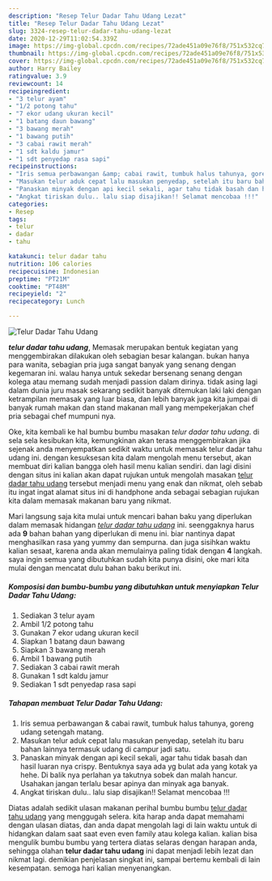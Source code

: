 ```yaml
---
description: "Resep Telur Dadar Tahu Udang Lezat"
title: "Resep Telur Dadar Tahu Udang Lezat"
slug: 3324-resep-telur-dadar-tahu-udang-lezat
date: 2020-12-29T11:02:54.339Z
image: https://img-global.cpcdn.com/recipes/72ade451a09e76f8/751x532cq70/telur-dadar-tahu-udang-foto-resep-utama.jpg
thumbnail: https://img-global.cpcdn.com/recipes/72ade451a09e76f8/751x532cq70/telur-dadar-tahu-udang-foto-resep-utama.jpg
cover: https://img-global.cpcdn.com/recipes/72ade451a09e76f8/751x532cq70/telur-dadar-tahu-udang-foto-resep-utama.jpg
author: Harry Bailey
ratingvalue: 3.9
reviewcount: 14
recipeingredient:
- "3 telur ayam"
- "1/2 potong tahu"
- "7 ekor udang ukuran kecil"
- "1 batang daun bawang"
- "3 bawang merah"
- "1 bawang putih"
- "3 cabai rawit merah"
- "1 sdt kaldu jamur"
- "1 sdt penyedap rasa sapi"
recipeinstructions:
- "Iris semua perbawangan &amp; cabai rawit, tumbuk halus tahunya, goreng udang setengah matang."
- "Masukan telur aduk cepat lalu masukan penyedap, setelah itu baru bahan lainnya termasuk udang di campur jadi satu."
- "Panaskan minyak dengan api kecil sekali, agar tahu tidak basah dan hasil luaran nya crispy. Bentuknya saya ada yg bulat ada yang kotak ya hehe. Di balik nya perlahan ya takutnya sobek dan malah hancur. Usahakan jangan terlalu besar apinya dan minyak aga banyak."
- "Angkat tiriskan dulu.. lalu siap disajikan!! Selamat mencobaa !!!"
categories:
- Resep
tags:
- telur
- dadar
- tahu

katakunci: telur dadar tahu 
nutrition: 106 calories
recipecuisine: Indonesian
preptime: "PT21M"
cooktime: "PT48M"
recipeyield: "2"
recipecategory: Lunch

---
```



![Telur Dadar Tahu Udang](https://img-global.cpcdn.com/recipes/72ade451a09e76f8/751x532cq70/telur-dadar-tahu-udang-foto-resep-utama.jpg)

<b><i>telur dadar tahu udang</i></b>, Memasak merupakan bentuk kegiatan yang menggembirakan dilakukan oleh sebagian besar kalangan. bukan hanya para wanita, sebagian pria juga sangat banyak yang senang dengan kegemaran ini. walau hanya untuk sekedar bersenang senang dengan kolega atau memang sudah menjadi passion dalam dirinya. tidak asing lagi dalam dunia juru masak sekarang sedikit banyak ditemukan laki laki dengan ketrampilan memasak yang luar biasa, dan lebih banyak juga kita jumpai di banyak rumah makan dan stand makanan mall yang mempekerjakan chef pria sebagai chef mumpuni nya.



Oke, kita kembali ke hal bumbu bumbu masakan <i>telur dadar tahu udang</i>. di sela sela kesibukan kita, kemungkinan akan terasa menggembirakan jika sejenak anda menyempatkan sedikit waktu untuk memasak telur dadar tahu udang ini. dengan kesuksesan kita dalam mengolah menu tersebut, akan membuat diri kalian bangga oleh hasil menu kalian sendiri. dan lagi disini dengan situs ini kalian akan dapat rujukan untuk mengolah masakan <u>telur dadar tahu udang</u> tersebut menjadi menu yang enak dan nikmat, oleh sebab itu ingat ingat alamat situs ini di handphone anda sebagai sebagian rujukan kita dalam memasak makanan baru yang nikmat.


Mari langsung saja kita mulai untuk mencari bahan baku yang diperlukan dalam memasak hidangan <u><i>telur dadar tahu udang</i></u> ini. seenggaknya harus ada <b>9</b> bahan bahan yang diperlukan di menu ini. biar nantinya dapat menghasilkan rasa yang yummy dan sempurna. dan juga sisihkan waktu kalian sesaat, karena anda akan memulainya paling tidak dengan <b>4</b> langkah. saya ingin semua yang dibutuhkan sudah kita punya disini, oke mari kita mulai dengan mencatat dulu bahan baku berikut ini.

<!--inarticleads1-->

##### Komposisi dan bumbu-bumbu yang dibutuhkan untuk menyiapkan Telur Dadar Tahu Udang:

1. Sediakan 3 telur ayam
1. Ambil 1/2 potong tahu
1. Gunakan 7 ekor udang ukuran kecil
1. Siapkan 1 batang daun bawang
1. Siapkan 3 bawang merah
1. Ambil 1 bawang putih
1. Sediakan 3 cabai rawit merah
1. Gunakan 1 sdt kaldu jamur
1. Sediakan 1 sdt penyedap rasa sapi




<!--inarticleads2-->

##### Tahapan membuat Telur Dadar Tahu Udang:

1. Iris semua perbawangan &amp; cabai rawit, tumbuk halus tahunya, goreng udang setengah matang.
1. Masukan telur aduk cepat lalu masukan penyedap, setelah itu baru bahan lainnya termasuk udang di campur jadi satu.
1. Panaskan minyak dengan api kecil sekali, agar tahu tidak basah dan hasil luaran nya crispy. Bentuknya saya ada yg bulat ada yang kotak ya hehe. Di balik nya perlahan ya takutnya sobek dan malah hancur. Usahakan jangan terlalu besar apinya dan minyak aga banyak.
1. Angkat tiriskan dulu.. lalu siap disajikan!! Selamat mencobaa !!!




Diatas adalah sedikit ulasan makanan perihal bumbu bumbu <u>telur dadar tahu udang</u> yang menggugah selera. kita harap anda dapat memahami dengan ulasan diatas, dan anda dapat mengolah lagi di lain waktu untuk di hidangkan dalam saat saat even even family atau kolega kalian. kalian bisa mengulik bumbu bumbu yang tertera diatas selaras dengan harapan anda, sehingga olahan <b>telur dadar tahu udang</b> ini dapat menjadi lebih lezat dan nikmat lagi. demikian penjelasan singkat ini, sampai bertemu kembali di lain kesempatan. semoga hari kalian menyenangkan.
